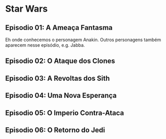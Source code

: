 # Star Wars

## Episodio 01: A Ameaça Fantasma

Eh onde conhecemos o personagem Anakin. Outros personagens
também aparecem nesse episódio, e.g. Jabba.

## Episodio 02: O Ataque dos Clones

## Episodio 03: A Revoltas dos Sith

## Episodio 04: Uma Nova Esperança

## Episodio 05: O Imperio Contra-Ataca

## Episodio 06: O Retorno do Jedi
